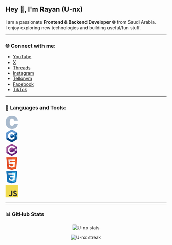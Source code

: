 ## Hey 👋, I'm Rayan (U-nx)  

I am a passionate **Frontend & Backend Developer 🌐** from Saudi Arabia.  
I enjoy exploring new technologies and building useful/fun stuff.  

---

### 🌐 Connect with me:  

- [YouTube](https://youtube.com/@2.5c)  
- [X](https://x.com/k_azr3)  
- [Threads](https://www.threads.com/@k.azr4)  
- [Instagram](https://www.instagram.com/k.azr4)  
- [Tellonym](https://tellonym.me/v50_)  
- [Facebook](https://www.facebook.com/k.azr4)  
- [TikTok](https://www.tiktok.com/@k.azr4)  

---

### 🔨 Languages and Tools:
<p align="left">
  <a href="https://www.cprogramming.com/" target="_blank">
    <img src="https://raw.githubusercontent.com/devicons/devicon/master/icons/c/c-original.svg" alt="C" width="40" height="40"/>
  </a><br>
  
  <a href="https://www.w3schools.com/cpp/" target="_blank">
    <img src="https://raw.githubusercontent.com/devicons/devicon/master/icons/cplusplus/cplusplus-original.svg" alt="C++" width="40" height="40"/>
  </a><br>
  
  <a href="https://learn.microsoft.com/en-us/dotnet/csharp/" target="_blank">
    <img src="https://raw.githubusercontent.com/devicons/devicon/master/icons/csharp/csharp-original.svg" alt="C#" width="40" height="40"/>
  </a><br>
  
  <a href="https://www.w3.org/html/" target="_blank">
    <img src="https://raw.githubusercontent.com/devicons/devicon/master/icons/html5/html5-original.svg" alt="HTML" width="40" height="40"/>
  </a><br>
  
  <a href="https://www.w3schools.com/css/" target="_blank">
    <img src="https://raw.githubusercontent.com/devicons/devicon/master/icons/css3/css3-original.svg" alt="CSS" width="40" height="40"/>
  </a><br>
  
  <a href="https://developer.mozilla.org/en-US/docs/Web/JavaScript" target="_blank">
    <img src="https://raw.githubusercontent.com/devicons/devicon/master/icons/javascript/javascript-original.svg" alt="JavaScript" width="40" height="40"/>
  </a>
</p>


---

### 📊 GitHub Stats
<p align="center">  
  <img src="https://github-readme-stats.vercel.app/api?username=U-nx&show_icons=true&theme=tokyonight" alt="U-nx stats" />  
</p>
<p align="center">  
  <img src="https://github-readme-streak-stats.herokuapp.com/?user=U-nx&theme=tokyonight" alt="U-nx streak" />  
</p>
